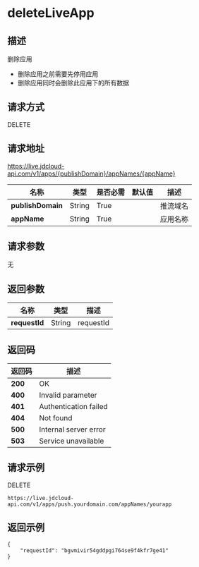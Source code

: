 # deleteLiveApp


## 描述
删除应用
- 删除应用之前需要先停用应用
- 删除应用同时会删除此应用下的所有数据


## 请求方式
DELETE

## 请求地址
https://live.jdcloud-api.com/v1/apps/{publishDomain}/appNames/{appName}

|名称|类型|是否必需|默认值|描述|
|---|---|---|---|---|
|**publishDomain**|String|True| |推流域名|
|**appName**|String|True| |应用名称|

## 请求参数
无


## 返回参数
|名称|类型|描述|
|---|---|---|
|**requestId**|String|requestId|


## 返回码
|返回码|描述|
|---|---|
|**200**|OK|
|**400**|Invalid parameter|
|**401**|Authentication failed|
|**404**|Not found|
|**500**|Internal server error|
|**503**|Service unavailable|

## 请求示例
DELETE
```
https://live.jdcloud-api.com/v1/apps/push.yourdomain.com/appNames/yourapp
```

## 返回示例
```
{
    "requestId": "bgvmivir54gddpgi764se9f4kfr7ge41"
}
```
